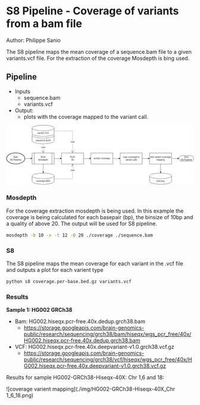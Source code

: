 # S8 Pipeline - Coverage of variants from a bam file

Author: Philippe Sanio

The S8 pipeline maps the mean coverage of a sequence.bam file to a given variants.vcf file.
For the extraction of the coverage Mosdepth is bing used.

## Pipeline
- Inputs
  - sequence.bam
  - variants.vcf
- Output:
  - plots with the coverage mapped to the variant call.

![S8 Pipeline](./img/Hackerthon22_S8.drawio.png)


### Mosdepth
For the coverage extraction mosdepth is being used. In this example the coverage is being calculated for each basepair (bp), the binsize of 10bp and a quality of above 20. The output will be used for S8 pipeline.

```BASH
mosdepth -b 10 -x -t 12 -Q 20 ./coverage ./sequence.bam
```

### S8
The S8 pipeline maps the mean coverage for each variant in the .vcf file and outputs a plot for each varient type

```BASH
python s8 coverage.per-base.bed.gz variants.vcf
```

### Results 

**Sample 1: HG002 GRCh38**

- Bam: HG002.hiseqx.pcr-free.40x.dedup.grch38.bam
    - https://storage.googleapis.com/brain-genomics-public/research/sequencing/grch38/bam/hiseqx/wgs_pcr_free/40x/HG002.hiseqx.pcr-free.40x.dedup.grch38.bam 
- VCF: HG002.hiseqx.pcr-free.40x.deepvariant-v1.0.grch38.vcf.gz
    - https://storage.googleapis.com/brain-genomics-public/research/sequencing/grch38/vcf/hiseqx/wgs_pcr_free/40x/HG002.hiseqx.pcr-free.40x.deepvariant-v1.0.grch38.vcf.gz  


Results for sample HG002-GRCh38-Hiseqx-40X: Chr 1,6 and 18:

![coverage varient mapping](./img/HG002-GRCh38-Hiseqx-40X_Chr 1_6_18.png)
